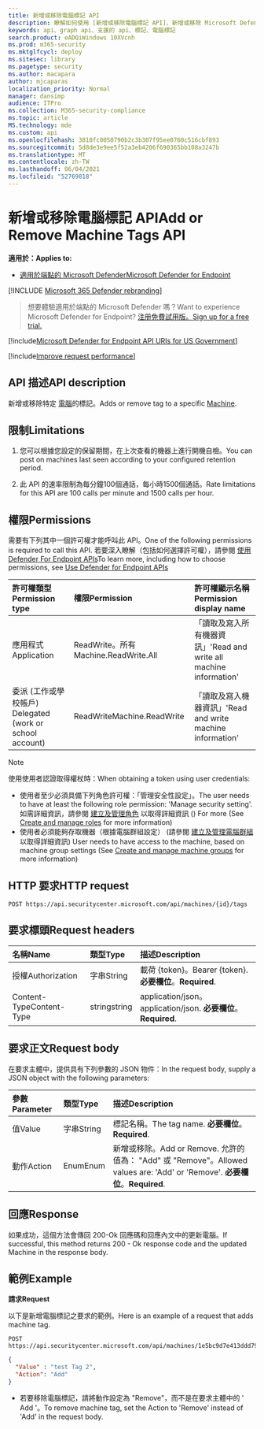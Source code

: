 ```yaml
---
title: 新增或移除電腦標記 API
description: 瞭解如何使用 [新增或移除電腦標記 API]，新增或移除 Microsoft Defender for Endpoint 中電腦的標記。
keywords: api、graph api、支援的 api、標記、電腦標記
search.product: eADQiWindows 10XVcnh
ms.prod: m365-security
ms.mktglfcycl: deploy
ms.sitesec: library
ms.pagetype: security
ms.author: macapara
author: mjcaparas
localization_priority: Normal
manager: dansimp
audience: ITPro
ms.collection: M365-security-compliance
ms.topic: article
MS.technology: mde
ms.custom: api
ms.openlocfilehash: 3818fc0050790b2c3b307f95ee0760c516cbf893
ms.sourcegitcommit: 5d8de3e9ee5f52a3eb4206f690365bb108a3247b
ms.translationtype: MT
ms.contentlocale: zh-TW
ms.lasthandoff: 06/04/2021
ms.locfileid: "52769818"
---
```

# <a name="add-or-remove-machine-tags-api"></a><span data-ttu-id="3e5d7-104">新增或移除電腦標記 API</span><span class="sxs-lookup"><span data-stu-id="3e5d7-104">Add or Remove Machine Tags API</span></span>

<span data-ttu-id="3e5d7-105">**適用於：**</span><span class="sxs-lookup"><span data-stu-id="3e5d7-105">**Applies to:**</span></span>

- [<span data-ttu-id="3e5d7-106">適用於端點的 Microsoft Defender</span><span class="sxs-lookup"><span data-stu-id="3e5d7-106">Microsoft Defender for Endpoint</span></span>](https://go.microsoft.com/fwlink/p/?linkid=2154037)

[!INCLUDE [Microsoft 365 Defender rebranding](../../includes/microsoft-defender.md)]

> <span data-ttu-id="3e5d7-107">想要體驗適用於端點的 Microsoft Defender 嗎？</span><span class="sxs-lookup"><span data-stu-id="3e5d7-107">Want to experience Microsoft Defender for Endpoint?</span></span> [<span data-ttu-id="3e5d7-108">注册免費試用版。</span><span class="sxs-lookup"><span data-stu-id="3e5d7-108">Sign up for a free trial.</span></span>](https://www.microsoft.com/microsoft-365/windows/microsoft-defender-atp?ocid=docs-wdatp-exposedapis-abovefoldlink) 

[!include[Microsoft Defender for Endpoint API URIs for US Government](../../includes/microsoft-defender-api-usgov.md)]

[!include[Improve request performance](../../includes/improve-request-performance.md)]

## <a name="api-description"></a><span data-ttu-id="3e5d7-109">API 描述</span><span class="sxs-lookup"><span data-stu-id="3e5d7-109">API description</span></span>

<span data-ttu-id="3e5d7-110">新增或移除特定 [電腦](machine.md)的標記。</span><span class="sxs-lookup"><span data-stu-id="3e5d7-110">Adds or remove tag to a specific [Machine](machine.md).</span></span>

## <a name="limitations"></a><span data-ttu-id="3e5d7-111">限制</span><span class="sxs-lookup"><span data-stu-id="3e5d7-111">Limitations</span></span>

1. <span data-ttu-id="3e5d7-112">您可以根據您設定的保留期間，在上次查看的機器上進行開機自檢。</span><span class="sxs-lookup"><span data-stu-id="3e5d7-112">You can post on machines last seen according to your configured retention period.</span></span>

2. <span data-ttu-id="3e5d7-113">此 API 的速率限制為每分鐘100個通話，每小時1500個通話。</span><span class="sxs-lookup"><span data-stu-id="3e5d7-113">Rate limitations for this API are 100 calls per minute and 1500 calls per hour.</span></span>


## <a name="permissions"></a><span data-ttu-id="3e5d7-114">權限</span><span class="sxs-lookup"><span data-stu-id="3e5d7-114">Permissions</span></span>

<span data-ttu-id="3e5d7-115">需要有下列其中一個許可權才能呼叫此 API。</span><span class="sxs-lookup"><span data-stu-id="3e5d7-115">One of the following permissions is required to call this API.</span></span> <span data-ttu-id="3e5d7-116">若要深入瞭解（包括如何選擇許可權），請參閱 [使用 Defender For Endpoint APIs](apis-intro.md)</span><span class="sxs-lookup"><span data-stu-id="3e5d7-116">To learn more, including how to choose permissions, see [Use Defender for Endpoint APIs](apis-intro.md)</span></span>

<span data-ttu-id="3e5d7-117">許可權類型</span><span class="sxs-lookup"><span data-stu-id="3e5d7-117">Permission type</span></span> |    <span data-ttu-id="3e5d7-118">權限</span><span class="sxs-lookup"><span data-stu-id="3e5d7-118">Permission</span></span>    |    <span data-ttu-id="3e5d7-119">許可權顯示名稱</span><span class="sxs-lookup"><span data-stu-id="3e5d7-119">Permission display name</span></span>
:---|:---|:---
<span data-ttu-id="3e5d7-120">應用程式</span><span class="sxs-lookup"><span data-stu-id="3e5d7-120">Application</span></span> |    <span data-ttu-id="3e5d7-121">ReadWrite。所有</span><span class="sxs-lookup"><span data-stu-id="3e5d7-121">Machine.ReadWrite.All</span></span> |    <span data-ttu-id="3e5d7-122">「讀取及寫入所有機器資訊」</span><span class="sxs-lookup"><span data-stu-id="3e5d7-122">'Read and write all machine information'</span></span>
<span data-ttu-id="3e5d7-123">委派 (工作或學校帳戶) </span><span class="sxs-lookup"><span data-stu-id="3e5d7-123">Delegated (work or school account)</span></span> | <span data-ttu-id="3e5d7-124">ReadWrite</span><span class="sxs-lookup"><span data-stu-id="3e5d7-124">Machine.ReadWrite</span></span> | <span data-ttu-id="3e5d7-125">「讀取及寫入機器資訊」</span><span class="sxs-lookup"><span data-stu-id="3e5d7-125">'Read and write machine information'</span></span>

>[!Note]
> <span data-ttu-id="3e5d7-126">使用使用者認證取得權杖時：</span><span class="sxs-lookup"><span data-stu-id="3e5d7-126">When obtaining a token using user credentials:</span></span>
>
>- <span data-ttu-id="3e5d7-127">使用者至少必須具備下列角色許可權：「管理安全性設定」。</span><span class="sxs-lookup"><span data-stu-id="3e5d7-127">The user needs to have at least the following role permission: 'Manage security setting'.</span></span> <span data-ttu-id="3e5d7-128">如需詳細資訊，請參閱 [建立及管理角色](user-roles.md) 以取得詳細資訊 () </span><span class="sxs-lookup"><span data-stu-id="3e5d7-128">For more  (See [Create and manage roles](user-roles.md) for more information)</span></span>
>- <span data-ttu-id="3e5d7-129">使用者必須能夠存取機器（根據電腦群組設定） (請參閱 [建立及管理電腦群組](machine-groups.md) 以取得詳細資訊) </span><span class="sxs-lookup"><span data-stu-id="3e5d7-129">User needs to have access to the machine, based on machine group settings (See [Create and manage machine groups](machine-groups.md) for more information)</span></span>

## <a name="http-request"></a><span data-ttu-id="3e5d7-130">HTTP 要求</span><span class="sxs-lookup"><span data-stu-id="3e5d7-130">HTTP request</span></span>

```http
POST https://api.securitycenter.microsoft.com/api/machines/{id}/tags
```

## <a name="request-headers"></a><span data-ttu-id="3e5d7-131">要求標頭</span><span class="sxs-lookup"><span data-stu-id="3e5d7-131">Request headers</span></span>

<span data-ttu-id="3e5d7-132">名稱</span><span class="sxs-lookup"><span data-stu-id="3e5d7-132">Name</span></span> | <span data-ttu-id="3e5d7-133">類型</span><span class="sxs-lookup"><span data-stu-id="3e5d7-133">Type</span></span> | <span data-ttu-id="3e5d7-134">描述</span><span class="sxs-lookup"><span data-stu-id="3e5d7-134">Description</span></span>
:---|:---|:---
<span data-ttu-id="3e5d7-135">授權</span><span class="sxs-lookup"><span data-stu-id="3e5d7-135">Authorization</span></span> | <span data-ttu-id="3e5d7-136">字串</span><span class="sxs-lookup"><span data-stu-id="3e5d7-136">String</span></span> | <span data-ttu-id="3e5d7-137">載荷 {token}。</span><span class="sxs-lookup"><span data-stu-id="3e5d7-137">Bearer {token}.</span></span> <span data-ttu-id="3e5d7-138">**必要欄位**。</span><span class="sxs-lookup"><span data-stu-id="3e5d7-138">**Required**.</span></span>
<span data-ttu-id="3e5d7-139">Content-Type</span><span class="sxs-lookup"><span data-stu-id="3e5d7-139">Content-Type</span></span> | <span data-ttu-id="3e5d7-140">string</span><span class="sxs-lookup"><span data-stu-id="3e5d7-140">string</span></span> | <span data-ttu-id="3e5d7-141">application/json。</span><span class="sxs-lookup"><span data-stu-id="3e5d7-141">application/json.</span></span> <span data-ttu-id="3e5d7-142">**必要欄位**。</span><span class="sxs-lookup"><span data-stu-id="3e5d7-142">**Required**.</span></span>

## <a name="request-body"></a><span data-ttu-id="3e5d7-143">要求正文</span><span class="sxs-lookup"><span data-stu-id="3e5d7-143">Request body</span></span>

<span data-ttu-id="3e5d7-144">在要求主體中，提供具有下列參數的 JSON 物件：</span><span class="sxs-lookup"><span data-stu-id="3e5d7-144">In the request body, supply a JSON object with the following parameters:</span></span>

<span data-ttu-id="3e5d7-145">參數</span><span class="sxs-lookup"><span data-stu-id="3e5d7-145">Parameter</span></span> |    <span data-ttu-id="3e5d7-146">類型</span><span class="sxs-lookup"><span data-stu-id="3e5d7-146">Type</span></span>    | <span data-ttu-id="3e5d7-147">描述</span><span class="sxs-lookup"><span data-stu-id="3e5d7-147">Description</span></span>
:---|:---|:---
<span data-ttu-id="3e5d7-148">值</span><span class="sxs-lookup"><span data-stu-id="3e5d7-148">Value</span></span> |    <span data-ttu-id="3e5d7-149">字串</span><span class="sxs-lookup"><span data-stu-id="3e5d7-149">String</span></span> |    <span data-ttu-id="3e5d7-150">標記名稱。</span><span class="sxs-lookup"><span data-stu-id="3e5d7-150">The tag name.</span></span> <span data-ttu-id="3e5d7-151">**必要欄位**。</span><span class="sxs-lookup"><span data-stu-id="3e5d7-151">**Required**.</span></span>
<span data-ttu-id="3e5d7-152">動作</span><span class="sxs-lookup"><span data-stu-id="3e5d7-152">Action</span></span>    | <span data-ttu-id="3e5d7-153">Enum</span><span class="sxs-lookup"><span data-stu-id="3e5d7-153">Enum</span></span> |    <span data-ttu-id="3e5d7-154">新增或移除。</span><span class="sxs-lookup"><span data-stu-id="3e5d7-154">Add or Remove.</span></span> <span data-ttu-id="3e5d7-155">允許的值為： "Add" 或 "Remove"。</span><span class="sxs-lookup"><span data-stu-id="3e5d7-155">Allowed values are: 'Add' or 'Remove'.</span></span> <span data-ttu-id="3e5d7-156">**必要欄位**。</span><span class="sxs-lookup"><span data-stu-id="3e5d7-156">**Required**.</span></span>


## <a name="response"></a><span data-ttu-id="3e5d7-157">回應</span><span class="sxs-lookup"><span data-stu-id="3e5d7-157">Response</span></span>

<span data-ttu-id="3e5d7-158">如果成功，這個方法會傳回 200-Ok 回應碼和回應內文中的更新電腦。</span><span class="sxs-lookup"><span data-stu-id="3e5d7-158">If successful, this method returns 200 - Ok response code and the updated Machine in the response body.</span></span>

## <a name="example"></a><span data-ttu-id="3e5d7-159">範例</span><span class="sxs-lookup"><span data-stu-id="3e5d7-159">Example</span></span>

<span data-ttu-id="3e5d7-160">**請求**</span><span class="sxs-lookup"><span data-stu-id="3e5d7-160">**Request**</span></span>

<span data-ttu-id="3e5d7-161">以下是新增電腦標記之要求的範例。</span><span class="sxs-lookup"><span data-stu-id="3e5d7-161">Here is an example of a request that adds machine tag.</span></span>

```http
POST https://api.securitycenter.microsoft.com/api/machines/1e5bc9d7e413ddd7902c2932e418702b84d0cc07/tags
```

```json
{
  "Value" : "test Tag 2",
  "Action": "Add"
}
```

- <span data-ttu-id="3e5d7-162">若要移除電腦標記，請將動作設定為 "Remove"，而不是在要求主體中的 ' Add '。</span><span class="sxs-lookup"><span data-stu-id="3e5d7-162">To remove machine tag, set the Action to 'Remove' instead of 'Add' in the request body.</span></span>
